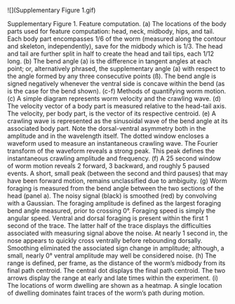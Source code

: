 ![](Supplementary Figure 1.gif)

Supplementary Figure 1. Feature computation. (a) The locations of the body parts used for feature computation: head, neck, midbody, hips, and tail. Each body part encompasses 1/6 of the worm (measured along the contour and skeleton, independently), save for the midbody which is 1/3. The head and tail are further split in half to create the head and tail tips, each 1/12 long. (b) The bend angle (a) is the difference in tangent angles at each point; or, alternatively phrased, the supplementary angle (a) with respect to the angle formed by any three consecutive points (ß). The bend angle is signed negatively whenever the ventral side is concave within the bend (as is the case for the bend shown). (c-f) Methods of quantifying worm motion. (c) A simple diagram represents worm velocity and the crawling wave. (d) The velocity vector of a body part is measured relative to the head-tail axis. The velocity, per body part, is the vector of its respective centroid. (e) A crawling wave is represented as the sinusoidal wave of the bend angle at its associated body part. Note the dorsal-ventral asymmetry both in the amplitude and in the wavelength itself. The dotted window encloses a waveform used to measure an instantaneous crawling wave. The Fourier transform of the waveform reveals a strong peak. This peak defines the instantaneous crawling amplitude and frequency. (f) A 25 second window of worm motion reveals 2 forward, 3 backward, and roughly 5 paused events. A short, small peak (between the second and third pauses) that may have been forward motion, remains unclassified due to ambiguity. (g) Worm foraging is measured from the bend angle between the two sections of the head (panel a). The noisy signal (black) is smoothed (red) by convolving with a Gaussian. The foraging amplitude is defined as the largest foraging bend angle measured, prior to crossing 0°. Foraging speed is simply the angular speed. Ventral and dorsal foraging is present within the first 1 second of the trace. The latter half of the trace displays the difficulties associated with measuring signal above the noise. At nearly 1 second in, the nose appears to quickly cross ventrally before rebounding dorsally. Smoothing eliminated the associated sign change in amplitude; although, a small, nearly 0° ventral amplitude may well be considered noise. (h) The range is defined, per frame, as the distance of the worm’s midbody from its final path centroid.  The central dot displays the final path centroid. The two arrows display the range at early and late times within the experiment. (i) The locations of worm dwelling are shown as a heatmap. A single location of dwelling dominates faint traces of the worm’s path during motion. 

